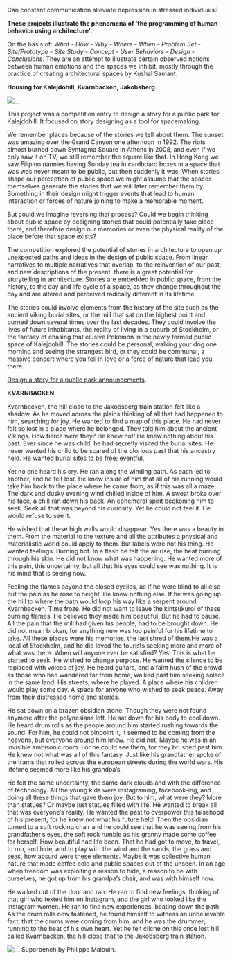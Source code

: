 Can constant communication alleviate depression in stressed individuals?

**These projects illustrate the phenomena of 'the programming of human behavior using architecture'**.

On the basis of: _What - How - Why - Where - When - Problem Set - Site/Prototype - Site Study - Concept - User Behaviors - Design - Conclusions_. They are an attempt to illustrate certain observed notions between human emotions and the spaces we inhibit, mostly through the practice of creating architectural spaces by Kushal Samant.

**Housing for Kalejdohill, Kvarnbacken, Jakobsberg**.

![__](https://66.media.tumblr.com/30b99d101e634c81f1cfc6bf38fbdded/9a0fb41c47a06956-93/s540x810/2da291cc4a6784576502568aae019af8d0008475.gif)

This project was a competition entry to design a story for a public park for Kalejdohill. It focused on story designing as a tool for spacemaking.

We remember places because of the stories we tell about them. The sunset was amazing over the Grand Canyon one afternoon in 1992. The riots almost burned down Syntagma Square in Athens in 2008, and even if we only saw it on TV, we still remember the square like that. In Hong Kong we saw Filipino nannies having Sunday tea in cardboard boxes in a space that was was never meant to be public, but then suddenly it was. When stories shape our perception of public space we might assume that the spaces themselves generate the stories that we will later remember them by. Something in their design might trigger events that lead to human interaction or forces of nature joining to make a memorable moment.

But could we imagine reversing that process? Could we begin thinking about public space by designing stories that could potentially take place there, and therefore design our memories or even the physical reality of the place before that space exists?

The competition explored the potential of stories in architecture to open up unexpected paths and ideas in the design of public space. From linear narratives to multiple narratives that overlap, to the reinvention of our past, and new descriptions of the present, there is a great potential for storytelling in architecture. Stories are embedded in public space, from the history, to the day and life cycle of a space, as they change throughout the day and are altered and perceived radically different in its lifetime.

The stories could involve elements from the history of the site such as the ancient viking burial sites, or the mill that sat on the highest point and burned down several times over the last decades. They could involve the lives of future inhabitants, the reality of living in a suburb of Stockholm, or the fantasy of chasing that elusive Pokemon in the newly formed public space of Kalejdohill. The stories could be personal, walking your dog one morning and seeing the strangest bird, or they could be communal, a massive concert where you fell in love or a force of nature that lead you there.

<a href="https://www.e-flux.com/announcements/96350/design-a-story-for-a-public-park" target="_blank">Design a story for a public park announcements</a>.

**KVARNBACKEN**.

Kvarnbacken, the hill close to the Jakobsberg train station felt like a shadow. As he moved across the plains thinking of all that had happened to him, searching for joy. He wanted to find a map of this place. He had never felt so lost in a place where he belonged. They told him about the ancient Vikings. How fierce were they? He knew not! He knew nothing about his past. Ever since he was child, he had secretly visited the burial sites. He never wanted his child to be scared of the glorious past that his ancestry held. He wanted burial sites to be free; eventful.

Yet no one heard his cry. He ran along the winding path. As each led to another, and he felt lost. He knew inside of him that all of his running would take him back to the place where he came from, as if this was all a maze. The dark and dusky evening wind chilled inside of him. A sweat broke over his face, a chill ran down his back. An ephemeral spirit beckoning him to seek. Seek all that was beyond his curiosity. Yet he could not feel it. He would refuse to see it.

He wished that these high walls would disappear. Yes there was a beauty in them. From the material to the texture and all the attributes a physical and materialistic world could apply to them. But labels were not his thing. He wanted feelings. Burning hot. In a flash he felt the air rise, the heat burning through his skin. He did not know what was happening. He wanted more of this pain, this uncertainty, but all that his eyes could see was nothing. It is his mind that is seeing now.

Feeling the flames beyond the closed eyelids, as if he were blind to all else but the pain as he rose to height. He knew nothing else. If he was going up the hill to where the path would loop his way like a serpent around Kvarnbacken. Time froze. He did not want to leave the kintsukuroi of these burning flames. He believed they made him beautiful. But he had to pause. All the pain that the mill had given his people, had to be brought down. He did not mean broken, for anything new was too painful for his lifetime to take. All these places were his memories, the last shred of them.He was a local of Stockholm, and he did loved the tourists seeking more and more of what was there. When will anyone ever be satisfied? Yes! This is what he started to seek. He wished to change purpose. He wanted the silence to be replaced with voices of joy. He heard guitars, and a faint hush of the crowd as those who had wandered far from home, walked past him seeking solace in the same land. His streets, where he played. A place where his children would play some day. A space for anyone who wished to seek peace. Away from their distressed home and stories.

He sat down on a brazen obsidian stone. Though they were not found anymore after the polynesians left. He sat down for his body to cool down. He heard drum rolls as the people around him started rushing towards the sound. For him, he could not pinpoint it, it seemed to be coming from the heavens, but everyone around him knew. He did not. Maybe he was in an invisible ambisonic room. For he could see them, for they brushed past him. He knew not what was all of this fantasy. Just like his grandfather spoke of the trams that rolled across the european streets during the world wars. His lifetime seemed more like his grandpa’s.

He felt the same uncertainty, the same dark clouds and with the difference of technology. All the young kids were instagraming, facebook-ing, and doing all these things that gave them joy. But to him, what were they? More than statues? Or maybe just statues filled with life. He wanted to break all that was everyone’s reality. He wanted the past to overpower this falsehood of his present, for he knew not what his future held! Then the obsidian turned to a soft rocking chair and he could see that he was seeing from his grandfather’s eyes, the soft rock rumble as his granny made some coffee for herself. How beautiful had life been. That he had got to move, to travel, to run, and hide, and to play with the wind and the sands, the grass and seas, how absurd were these elements. Maybe it was collective human nature that made coffee cold and public spaces out of the unseen. In an age when freedom was exploiting a reason to hide, a reason to be with ourselves, he got up from his grandpa’s chair, and was with himself now.

He walked out of the door and ran. He ran to find new feelings, thinking of that girl who texted him on Instagram, and the girl who looked like the Instagram women. He ran to find new experiences, beating down the path. As the drum rolls now fastened, he found himself to witness an unbelievable fact, that the drums were coming from him, and he was the drummer; running to the beat of his own heart. Yet he felt cliche on this once lost hill called Kvarnbacken, the hill close that to the Jakobsberg train station.

![__](https://66.media.tumblr.com/8844be938c7c2a256e7380bccdcb2e7e/9a0fb41c47a06956-12/s540x810/30168b014ee8321f215c0f85aa33fad8bd9be435.jpg)
Superbench by Philippe Malouin.

